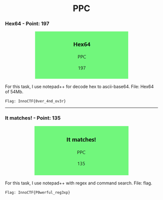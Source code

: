 <h1 align="center">PPC</h1>

<h3>Hex64 - Point: 197</h3>

<p align="center"><img src="https://github.com/Ne0Lux-C1Ph3r/WRITE-UP/blob/master/InnoCTF%202019/Files/ppc1.PNG"></p>

For this task, I use notepad++ for decode hex to ascii-base64.
File: Hex64 of 54Mb.

```
Flag: InnoCTF{0ver_4nd_ov3r}
```

-----------------------------------------------------------------------------------------------------------------------------------

<h3>It matches! - Point: 135</h3>

<p align="center"><img src="https://github.com/Ne0Lux-C1Ph3r/WRITE-UP/blob/master/InnoCTF%202019/Files/ppc2.PNG"></p>

For this task, I use notepad++ with regex and command search.
File: flag.

```
Flag: InnoCTF{P0werful_reg3xp}
```

